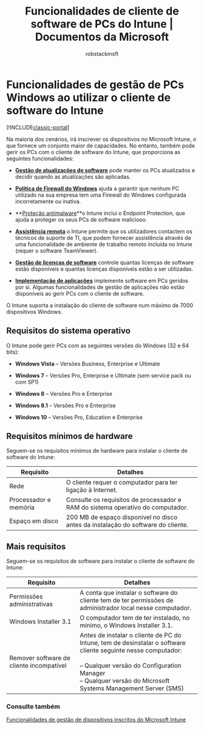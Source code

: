 ﻿---
title: Funcionalidades de cliente de software de PCs do Intune | Documentos da Microsoft
description: Saiba mais acerca das funcionalidades do Intune quando gere PCs Windows com o cliente de software do Intune.
keywords: 
author: robstackmsft
ms.author: robstack
manager: angrobe
ms.date: 11/22/2016
ms.topic: get-started-article
ms.prod: 
ms.service: microsoft-intune
ms.technology: 
ms.assetid: 77fa5c66-a87c-47df-964c-800eea509b33
ms.reviewer: owenyen
ms.suite: ems
ms.custom: intune-classic
translationtype: Human Translation
ms.sourcegitcommit: f268cf29461447306d0f5c3ca06d541d9a03a49d
ms.openlocfilehash: 36a20feed1756ea8dde2230db81099b6c5f8c7f6


---

# <a name="windows-pc-management-capabilities-when-you-use-the-intune-software-client"></a>Funcionalidades de gestão de PCs Windows ao utilizar o cliente de software do Intune

[!INCLUDE[classic-portal](../includes/classic-portal.md)]

Na maioria dos cenários, irá inscrever os dispositivos no Microsoft Intune, o que fornece um conjunto maior de capacidades. No entanto, também pode gerir os PCs com o cliente de software do Intune, que proporciona as seguintes funcionalidades:

-   **[Gestão de atualizações de software](/intune/deploy-use/keep-windows-pcs-up-to-date-with-software-updates-in-microsoft-intune)** pode manter os PCs atualizados e decidir quando as atualizações são aplicadas.

-   **[Política de Firewall do Windows](/intune/deploy-use/help-protect-windows-pcs-using-windows-firewall-policies-in-microsoft-intune)** ajuda a garantir que nenhum PC utilizado na sua empresa tem uma Firewall do Windows configurada incorretamente ou inativa.

-   **[Proteção antimalware](/intune/deploy-use/help-secure-windows-pcs-with-endpoint-protection-for-microsoft-intune)**o Intune inclui o Endpoint Protection, que ajuda a proteger os seus PCs de software malicioso.

-   **[Assistência remota](/intune/deploy-use/common-windows-pc-management-tasks-with-the-microsoft-intune-computer-client#request-and-provide-remote-assistance-to-windows-pcs-that-use-the-intune-client-software )** o Intune permite que os utilizadores contactem os técnicos de suporte de TI, que podem fornecer assistência através de uma funcionalidade de ambiente de trabalho remoto incluída no Intune (requer o software TeamViewer).

-   **[Gestão de licenças de software](/intune/deploy-use/manage-license-agreements-for-windows-pc-software-in-microsoft-intune)** controle quantas licenças de software estão disponíveis e quantas licenças disponíveis estão a ser utilizadas.
-   **[Implementação de aplicações](/intune/deploy-use/add-apps-for-windows-pcs-in-microsoft-intune)** implemente software em PCs geridos por si. Algumas funcionalidades de gestão de aplicações não estão disponíveis ao gerir PCs com o cliente de software.


O Intune suporta a instalação do cliente de software num máximo de 7000 dispositivos Windows.

## <a name="operating-system-requirements"></a>Requisitos do sistema operativo
O Intune pode gerir PCs com as seguintes versões do Windows (32 e 64 bits):


-   **Windows Vista** – Versões Business, Enterprise e Ultimate

-   **Windows 7** – Versões Pro, Enterprise e Ultimate (sem service pack ou com SP1)

-   **Windows 8** – Versões Pro e Enterprise

-   **Windows 8.1** – Versões Pro e Enterprise

- **Windows 10** – Versões Pro, Education e Enterprise


## <a name="minimum-hardware-requirements"></a>Requisitos mínimos de hardware
Seguem-se os requisitos mínimos de hardware para instalar o cliente de software do Intune:

|Requisito|Detalhes|
|---------------|--------------------|
|Rede|O cliente requer o computador para ter ligação à Internet.|
|Processador e memória|Consulte os requisitos de processador e RAM do sistema operativo do computador.|
|Espaço em disco|200 MB de espaço disponível no disco antes da instalação do software do cliente.|

## <a name="further-requirements"></a>Mais requisitos
Seguem-se os requisitos de software para instalar o cliente de software do Intune:

|Requisito|Detalhes|
|---------------|--------------------|
|Permissões administrativas|A conta que instalar o software do cliente tem de ter permissões de administrador local nesse computador.|
|Windows Installer 3.1|O computador tem de ter instalado, no mínimo, o Windows Installer 3.1.|
|Remover software de cliente incompatível|Antes de instalar o cliente de PC do Intune, tem de desinstalar o software cliente seguinte nesse computador:<br /><br />– Qualquer versão do Configuration Manager<br />– Qualquer versão do Microsoft Systems Management Server (SMS)|

### <a name="see-also"></a>Consulte também
[Funcionalidades de gestão de dispositivos inscritos do Microsoft Intune](./mobile-device-management-capabilities-in-microsoft-intune.md)



<!--HONumber=Dec16_HO3-->



